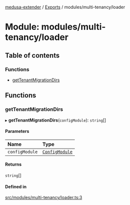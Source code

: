 [medusa-extender](../README.md) / [Exports](../modules.md) / modules/multi-tenancy/loader

# Module: modules/multi-tenancy/loader

## Table of contents

### Functions

- [getTenantMigrationDirs](modules_multi_tenancy_loader.md#gettenantmigrationdirs)

## Functions

### getTenantMigrationDirs

▸ **getTenantMigrationDirs**(`configModule`): `string`[]

#### Parameters

| Name | Type |
| :------ | :------ |
| `configModule` | [`ConfigModule`](modules_multi_tenancy_types.md#configmodule) |

#### Returns

`string`[]

#### Defined in

[src/modules/multi-tenancy/loader.ts:3](https://github.com/adrien2p/medusa-extender/blob/9d393f9/src/modules/multi-tenancy/loader.ts#L3)
